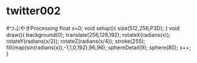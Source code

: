 # twitter002
#つぶやきProcessing float x=0; void setup(){ size(512,256,P3D); } void draw(){ background(0); translate(256,128,192); rotateX(radians(x)); rotateY(radians(x/2)); rotateZ(radians(x/4)); stroke(255); fill(map(sin(radians(x)),-1,1,0,192),96,96); sphereDetail(9); sphere(80); x++; }
